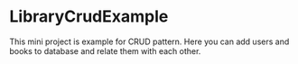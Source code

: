 # LibraryCrudExample
This mini project is example for CRUD pattern.
Here you can add users and books to database and relate them with each other.
